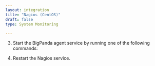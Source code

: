 ```yaml
---
layout: integration
title: "Nagios (CentOS)"
draft: false
type: System Monitoring

---
```


<!-- docs-include _integrations/agent-common/install/local-installation.md:::SOURCE_SYSTEM_NAME=Nagios:::PLATFORM_NAME=Centos:::PLATFORM_LOWER=centos -->

<!-- section-separator -->

<!-- docs-include _integrations/agent-common/configure-agent-actions/generic.md:::PLATFORM=centos:::SERVICE_NAME=nagios -->

3. Start the BigPanda agent service by running one of the following commands:

<!-- docs-include _integrations/agent-common/configure-agent-actions/start-centos.md:::SERVICENAME=Bigpanda:::SERVICE_LOWER=bigpanda:::ACTION=start -->

<!-- section-separator -->

<!-- docs-include _integrations/agent-common/configure-agent/nagios_notifications.md:::SOURCE_SYSTEM_NAME=Nagios:::SOURCE_SYSTEM_UPPER=NAGIOS:::SOURCE_SYSTEM_LOWER=nagios:::SOURCE_SYSTEM_FOLDER=nagios3:::LOGFILE=nagios -->

4. Restart the Nagios service.

<!-- docs-include _integrations/agent-common/configure-agent-actions/start-centos.md:::SERVICENAME=Nagios:::SERVICE_LOWER=nagios:::ACTION=start -->

<!-- section-separator -->

<!-- docs-include _integrations/agent-common/start-and-summary/test-and-success.md:::SOURCE_SYSTEM_NAME=Nagios:::PLATFORM=centos -->
